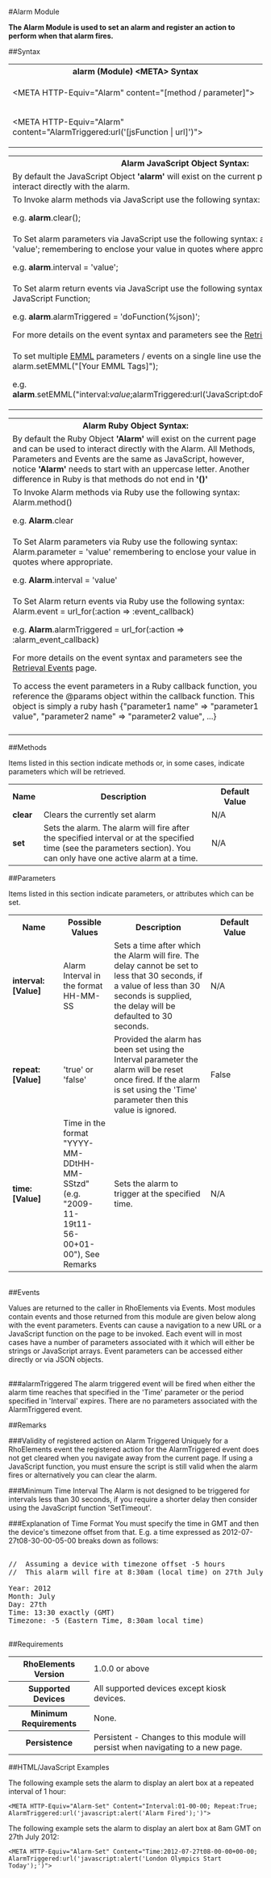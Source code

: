 
#Alarm Module

<b>
The Alarm Module is used to set an alarm and register an action to perform when that alarm fires.
</b>

##Syntax

<table class="re-table"><tr><th class="tableHeading">alarm (Module) &lt;META&gt; Syntax
</th></tr><tr><td class="clsSyntaxCells clsOddRow"><p>&lt;META HTTP-Equiv="Alarm" content="[method / parameter]"&gt;</p></td></tr><tr><td class="clsSyntaxCells clsEvenRow"><p>&lt;META HTTP-Equiv="Alarm" content="AlarmTriggered:url('[jsFunction | url]')"&gt;</p></td></tr></table>
<table class="re-table"><tr><th class="tableHeading">Alarm JavaScript Object Syntax:</th></tr><tr><td class="clsSyntaxCells clsOddRow">
By default the JavaScript Object <b>'alarm'</b> will exist on the current page and can be used to interact directly with the alarm.
</td></tr><tr><td class="clsSyntaxCells clsEvenRow">
To Invoke alarm methods via JavaScript use the following syntax: alarm.method();
<P />e.g. <b>alarm</b>.clear();
</td></tr><tr><td class="clsSyntaxCells clsOddRow">
To Set alarm parameters via JavaScript use the following syntax: alarm.parameter = 'value'; remembering to enclose your value in quotes where appropriate.  
<P />e.g. <b>alarm</b>.interval = 'value';
</td></tr><tr><td class="clsSyntaxCells clsEvenRow">						
To Set alarm return events via JavaScript use the following syntax: alarm.event = JavaScript Function;
<P />e.g. <b>alarm</b>.alarmTriggered = 'doFunction(%json)';
<P />
For more details on the event syntax and parameters see the <a href="/rhoelements/RetrievalEvents">Retrieval Events</a> page.

</td></tr><tr><td class="clsSyntaxCells clsOddRow">							
To set multiple <a href="/rhoelements/EMMLOverview">EMML</a> parameters / events on a single line use the following syntax: alarm.setEMML("[Your EMML Tags]");
<P />
e.g. <b>alarm</b>.setEMML("interval:<i>value</i>;alarmTriggered:url('JavaScript:doFunction(%json)');clear");							
</td></tr></table>

<table class="re-table"><tr><th class="tableHeading">Alarm Ruby Object Syntax:</th></tr><tr><td class="clsSyntaxCells clsOddRow">
By default the Ruby Object <b>'Alarm'</b> will exist on the current page and can be used to interact directly with the Alarm. All Methods, Parameters and Events are the same as JavaScript, however, notice <b>'Alarm'</b> needs to start with an uppercase letter. Another difference in Ruby is that methods do not end in <b>'()'</b></td></tr><tr><td class="clsSyntaxCells clsEvenRow">
To Invoke Alarm methods via Ruby use the following syntax: Alarm.method()
<P />e.g. <b>Alarm</b>.clear</td></tr><tr><td class="clsSyntaxCells clsOddRow">
To Set Alarm parameters via Ruby use the following syntax: Alarm.parameter = 'value' remembering to enclose your value in quotes where appropriate.  
<P />e.g. <b>Alarm</b>.interval = 'value'
</td></tr><tr><td class="clsSyntaxCells clsEvenRow">						
To Set Alarm return events via Ruby use the following syntax: Alarm.event = url_for(:action =&gt; :event_callback) 
<P />e.g. <b>Alarm</b>.alarmTriggered = url_for(:action =&gt; :alarm_event_callback)
<P />
For more details on the event syntax and parameters see the <a href="/rhoelements/RetrievalEvents#params-object">Retrieval Events</a> page.
<p>To access the event parameters in a Ruby callback function, you reference the @params object within the callback function. This object is simply a ruby hash {"parameter1 name" =&gt; "parameter1 value", "parameter2 name" =&gt; "parameter2 value", ...}</p></td></tr><tr><td class="clsSyntaxCells clsOddRow" /></tr></table>


	

##Methods


Items listed in this section indicate methods or, in some cases, indicate parameters which will be retrieved.

<table class="re-table"><col width="10%" /><col width="68%" /><col width="22%" /><tr><th class="tableHeading">Name</th><th class="tableHeading">Description</th><th class="tableHeading">Default Value</th></tr><tr><td class="clsSyntaxCells clsOddRow"><b>clear</b></td><td class="clsSyntaxCells clsOddRow">Clears the currently set alarm</td><td class="clsSyntaxCells clsOddRow">
N/A
</td></tr><tr><td class="clsSyntaxCells clsEvenRow"><b>set</b></td><td class="clsSyntaxCells clsEvenRow">Sets the alarm.  The alarm will fire after the specified interval or at the specified time (see the parameters section).  You can only have one active alarm at a time.</td><td class="clsSyntaxCells clsEvenRow">
N/A
</td></tr></table>


##Parameters


Items listed in this section indicate parameters, or attributes which can be set.
<table class="re-table"><col width="20%" /><col width="20%" /><col width="38%" /><col width="22%" /><tr><th class="tableHeading">Name</th><th class="tableHeading">Possible Values</th><th class="tableHeading">Description</th><th class="tableHeading">Default Value</th></tr><tr><td class="clsSyntaxCells clsOddRow"><b>interval:[Value]
</b></td><td class="clsSyntaxCells clsOddRow">Alarm Interval in the format HH-MM-SS</td><td class="clsSyntaxCells clsOddRow">Sets a time after which the Alarm will fire.  The delay cannot be set to less that 30 seconds, if a value of less than 30 seconds is supplied, the delay will be defaulted to 30 seconds.</td><td class="clsSyntaxCells clsOddRow">N/A</td></tr><tr><td class="clsSyntaxCells clsEvenRow"><b>repeat:[Value]
</b></td><td class="clsSyntaxCells clsEvenRow">'true' or 'false'</td><td class="clsSyntaxCells clsEvenRow">Provided the alarm has been set using the Interval parameter the alarm will be reset once fired.  If the alarm is set using the 'Time' parameter then this value is ignored.</td><td class="clsSyntaxCells clsEvenRow">False</td></tr><tr><td class="clsSyntaxCells clsOddRow"><b>time:[Value]
</b></td><td class="clsSyntaxCells clsOddRow">Time in the format "YYYY-MM-DDtHH-MM-SStzd" (e.g. "2009-11-19t11-56-00+01-00"), See Remarks</td><td class="clsSyntaxCells clsOddRow">Sets the alarm to trigger at the specified time.</td><td class="clsSyntaxCells clsOddRow">N/A</td></tr></table>
<table class="re-table"><col width="78%" /><col width="8%" /><col width="1%" /><col width="5%" /><col width="1%" /><col width="5%" /><col width="2%" /></table>	

##Events


Values are returned to the caller in RhoElements via Events.  Most modules contain events and those returned from this module are given below along with the event parameters.  Events can cause a navigation to a new URL or a JavaScript function on the page to be invoked.  Each event will in most cases have a number of parameters associated with it which will either be strings or JavaScript arrays.  Event parameters can be accessed either directly or via JSON objects.

<br />
###alarmTriggered
The alarm triggered event will be fired when either the alarm time reaches that specified in the 'Time' parameter or the period specified in 'Interval' expires. There are no parameters associated with the AlarmTriggered event.




##Remarks


###Validity of registered action on Alarm Triggered
Uniquely for a RhoElements event the registered action for the AlarmTriggered event does not get cleared when you navigate away from the current page. If using a JavaScript function, you must ensure the script is still valid when the alarm fires or alternatively you can clear the alarm.


###Minimum Time Interval
The Alarm is not designed to be triggered for intervals less than 30 seconds, if you require a shorter delay then consider using the JavaScript function 'SetTimeout'.


###Explanation of Time Format
You must specify the time in GMT and then the device's timezone offset from that. E.g. a time expressed as 2012-07-27t08-30-00-05-00 breaks down as follows:

<pre>

//  Assuming a device with timezone offset -5 hours
//  This alarm will fire at 8:30am (local time) on 27th July 2012

Year: 2012
Month: July
Day: 27th
Time: 13:30 exactly (GMT)
Timezone: -5 (Eastern Time, 8:30am local time)
			</pre>




##Requirements

<table class="re-table"><tr><th class="tableHeading">RhoElements Version</th><td class="clsSyntaxCell clsEvenRow">1.0.0 or above
</td></tr><tr><th class="tableHeading">Supported Devices</th><td class="clsSyntaxCell clsOddRow">All supported devices except kiosk devices.</td></tr><tr><th class="tableHeading">Minimum Requirements</th><td class="clsSyntaxCell clsOddRow">None.</td></tr><tr><th class="tableHeading">Persistence</th><td class="clsSyntaxCell clsEvenRow">Persistent - Changes to this module will persist when navigating to a new page.</td></tr></table>


##HTML/JavaScript Examples

The following example sets the alarm to display an alert box at a repeated interval of 1 hour:

	<META HTTP-Equiv="Alarm-Set" Content="Interval:01-00-00; Repeat:True; AlarmTriggered:url('javascript:alert('Alarm Fired');')">
	
The following example sets the alarm to display an alert box at 8am GMT on 27th July 2012:

	<META HTTP-Equiv="Alarm-Set" Content="Time:2012-07-27t08-00-00+00-00; AlarmTriggered:url('javascript:alert('London Olympics Start Today');')">
	


